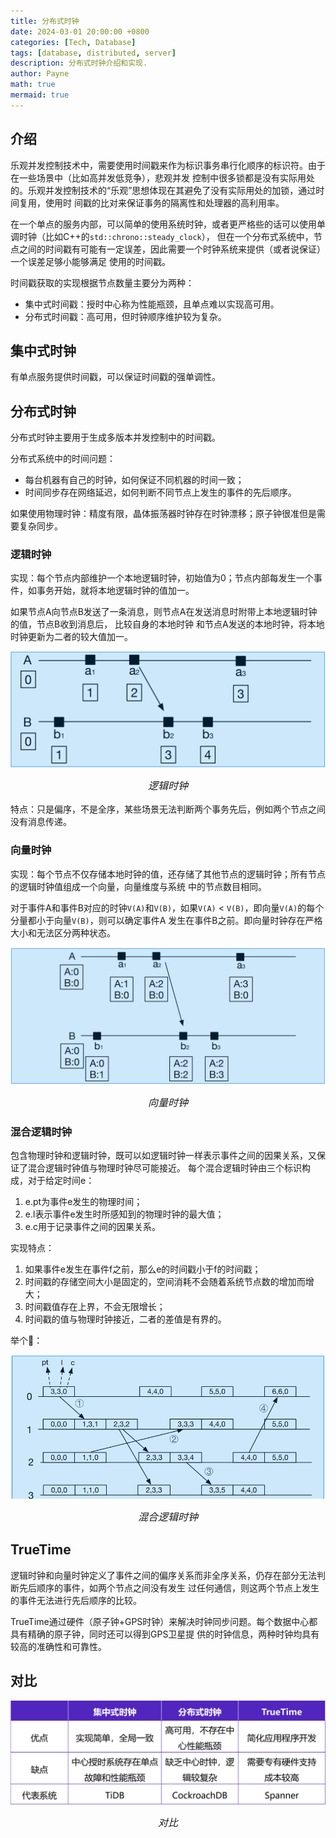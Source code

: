 ```yaml
---
title: 分布式时钟
date: 2024-03-01 20:00:00 +0800
categories: [Tech, Database]
tags: [database, distributed, server]      
description: 分布式时钟介绍和实现.
author: Payne
math: true
mermaid: true
---
```


## 介绍

乐观并发控制技术中，需要使用时间戳来作为标识事务串行化顺序的标识符。由于在一些场景中（比如高并发低竞争），悲观并发
控制中很多锁都是没有实际用处的。乐观并发控制技术的“乐观”思想体现在其避免了没有实际用处的加锁，通过时间复用，使用时
间戳的比对来保证事务的隔离性和处理器的高利用率。

在一个单点的服务内部，可以简单的使用系统时钟，或者更严格些的话可以使用单调时钟（比如C++的`std::chrono::steady_clock`），
但在一个分布式系统中，节点之间的时间戳有可能有一定误差，因此需要一个时钟系统来提供（或者说保证）一个误差足够小能够满足
使用的时间戳。

时间戳获取的实现根据节点数量主要分为两种：
  - 集中式时间戳：授时中心称为性能瓶颈，且单点难以实现高可用。
  - 分布式时间戳：高可用，但时钟顺序维护较为复杂。

## 集中式时钟

有单点服务提供时间戳，可以保证时间戳的强单调性。

## 分布式时钟

分布式时钟主要用于生成多版本并发控制中的时间戳。

分布式系统中的时间问题：
- 每台机器有自己的时钟，如何保证不同机器的时间一致；
- 时间同步存在网络延迟，如何判断不同节点上发生的事件的先后顺序。

如果使用物理时钟：精度有限，晶体振荡器时钟存在时钟漂移；原子钟很准但是需要复杂同步。

### 逻辑时钟
实现：每个节点内部维护一个本地逻辑时钟，初始值为0；节点内部每发生一个事件，如事务开始，就将本地逻辑时钟的值加一。

如果节点A向节点B发送了一条消息，则节点A在发送消息时附带上本地逻辑时钟的值，节点B收到消息后， 比较自身的本地时钟
和节点A发送的本地时钟，将本地时钟更新为二者的较大值加一。

<div style="text-align: center;">
  <img src="assets/img/posts/2024-03-01-distributed_clock/image1.png" alt="逻辑时钟" style="display: block; margin: 0 auto;">
  <p style="font-size: medium;"><em>逻辑时钟</em></p>
</div>


特点：只是偏序，不是全序，某些场景无法判断两个事务先后，例如两个节点之间没有消息传递。

### 向量时钟

实现：每个节点不仅存储本地时钟的值，还存储了其他节点的逻辑时钟；所有节点的逻辑时钟值组成一个向量，向量维度与系统
中的节点数目相同。

对于事件A和事件B对应的时钟`V(A)`和`V(B)`，如果`V(A)` < `V(B)`，即向量`V(A)`的每个分量都小于向量`V(B)`，则可以确定事件A
发生在事件B之前。即向量时钟存在严格大小和无法区分两种状态。

<div style="text-align: center;">
  <img src="assets/img/posts/2024-03-01-distributed_clock/image2.png" alt="向量时钟" style="display: block; margin: 0 auto;">
  <p style="font-size: medium;"><em>向量时钟</em></p>
</div>


### 混合逻辑时钟

包含物理时钟和逻辑时钟，既可以如逻辑时钟一样表示事件之间的因果关系，又保证了混合逻辑时钟值与物理时钟尽可能接近。
每个混合逻辑时钟由三个标识构成，对于给定时间e：
1. e.pt为事件e发生的物理时间；
2. e.l表示事件e发生时所感知到的物理时钟的最大值；
3. e.c用于记录事件之间的因果关系。

实现特点：
1. 如果事件e发生在事件f之前，那么e的时间戳小于f的时间戳；
2. 时间戳的存储空间大小是固定的，空间消耗不会随着系统节点数的增加而增大；
3. 时间戳值存在上界，不会无限增长；
4. 时间戳的值与物理时钟接近，二者的差值是有界的。

举个🌰：

<div style="text-align: center;">
  <img src="assets/img/posts/2024-03-01-distributed_clock/image3.png" alt="混合逻辑时钟" style="display: block; margin: 0 auto;">
  <p style="font-size: medium;"><em>混合逻辑时钟</em></p>
</div>

## TrueTime

逻辑时钟和向量时钟定义了事件之间的偏序关系而非全序关系，仍存在部分无法判断先后顺序的事件，如两个节点之间没有发生
过任何通信，则这两个节点上发生的事件无法进行先后顺序的比较。

TrueTime通过硬件（原子钟+GPS时钟）来解决时钟同步问题。每个数据中心都具有精确的原子钟，同时还可以得到GPS卫星提
供的时钟信息，两种时钟均具有较高的准确性和可靠性。

## 对比

<div style="text-align: center;">
  <img src="/assets/img/posts/2024-03-01-distributed_clock/image4.png" alt="对比" style="display: block; margin: 0 auto;">
  <p style="font-size: medium;"><em>对比</em></p>
</div>
